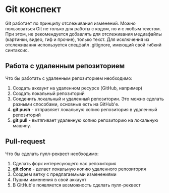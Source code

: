 # Git конспект

Git работает по принципу отслеживания изменений. Можно пользоваться Git не только для работы с кодом, но и с любым текстом. При этом, не рекомендуется добавлять для отслеживания медиафайлы (картинки, видео, гиф и прочие), только текст. Для исключения из отслеживания используется спецфайл .gitignore, имеющий свой гибкий синтаксис.

## Работа с удаленным репозиторием

Что бы работать с удаленным репозиторием необходимо:
1. Создать аккаунт на удаленном ресурсе (GitHub, например)
2. Создать локальный репозиторий
3. Соеденить локальный и удаленный репозитории. Это можно сделать разными способами, основные есть на GitHub'е.
4. **git push** - отправляет локальную копию репозитория в удаленный репозиторий
5. **git pull** - вытягивает удаленную копию репозиторию на локальную машину.

## Pull-request

Что бы сделать пулл-реквест необходимо:
1. Сделать форк интересующего нас репозитория
2. **git clone** - делает локальную копию удаленного репозитория
3. Создаем ветку с предлагаемыми изменениями
4. Пушим изменения в свой аккаунт
5. В GitHub'е появляется возможность сделать пулл-реквест